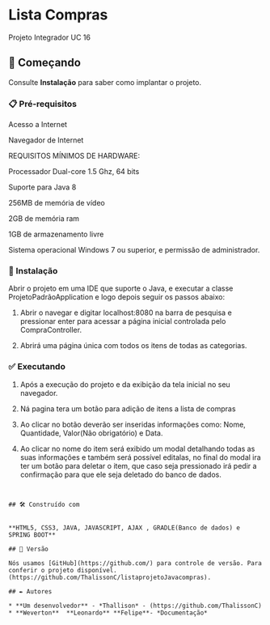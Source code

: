 # Lista Compras

Projeto Integrador UC 16

## 🚀 Começando

Consulte **Instalação** para saber como implantar o projeto.

### 📋 Pré-requisitos

Acesso a Internet

Navegador de Internet

REQUISITOS MÍNIMOS DE HARDWARE:

Processador Dual-core 1.5 Ghz, 64 bits

Suporte para Java 8

256MB de memória de vídeo

2GB de memória ram

1GB de armazenamento livre

Sistema operacional Windows 7 ou superior, e permissão de administrador.

### 🔧 Instalação


Abrir o projeto em uma IDE que suporte o Java, e executar a classe ProjetoPadrãoApplication e logo depois seguir os passos abaixo:

1.  Abrir o navegar e digitar localhost:8080 na barra de pesquisa e pressionar enter para acessar a página inicial controlada pelo CompraController.
    
2.  Abrirá uma página única com todos os itens de todas as categorias.
   
### ✅ Executando

1. Após a execução do projeto e da exibição da tela inicial no seu navegador.

2. Ná pagina tera um botão para adição de itens a lista de compras

3. Ao clicar no botão deverão ser inseridas informações como: Nome, Quantidade, Valor(Não obrigatório) e Data.

4. Ao clicar no nome do item será exibido um modal detalhando todas as suas informações e também será possível editalas, no final do modal ira ter um botão para deletar o item, que caso seja pressionado irá pedir a confirmação para que ele seja deletado do banco de dados.
 
```


## 🛠️ Construído com


**HTML5, CSS3, JAVA, JAVASCRIPT, AJAX , GRADLE(Banco de dados) e SPRING BOOT**

## 📌 Versão

Nós usamos [GitHub](https://github.com/) para controle de versão. Para conferir o projeto disponível. (https://github.com/ThalissonC/listaprojetoJavacompras). 

## ✒️ Autores

* **Um desenvolvedor** - *Thallison* - (https://github.com/ThalissonC)
* **Weverton**  **Leonardo** **Felipe**- *Documentação* 



